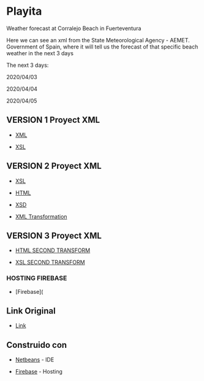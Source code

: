 # Playita
Weather forecast at Corralejo Beach in Fuerteventura

Here we can see an xml from the State Meteorological Agency - AEMET. Government of Spain, where it will tell us the forecast of that specific beach weather in the next 3 days

The next 3 days:

2020/04/03

2020/04/04

2020/04/05

## VERSION 1 Proyect XML
* [XML](https://github.com/SergioPA11/Playita/blob/master/Playita.xml)

* [XSL](https://github.com/SergioPA11/Playita/blob/master/Playita.xsl)

## VERSION 2 Proyect XML
* [XSL](https://github.com/SergioPA11/Playita/blob/master/stylesheet_playita.xsl)

* [HTML](https://github.com/SergioPA11/Playita/blob/master/Playita_output.html)

* [XSD](https://github.com/SergioPA11/Playita/blob/master/XmlSchema_playita.xsd)

* [XML Transformation](https://github.com/SergioPA11/Playita/blob/master/Playita_output.xml)

## VERSION 3 Proyect XML

* [HTML SECOND TRANSFORM](https://github.com/SergioPA11/Playita/blob/master/Playita2_output.html)

* [XSL SECOND TRANSFORM](https://github.com/SergioPA11/Playita/blob/master/playitaxsl2.xsl)

### HOSTING FIREBASE

* [Firebase](

## Link Original
* [Link](http://www.aemet.es/xml/playas/play_v2_3501402.xml)

## Construido con

* [Netbeans](https://netbeans.org/) - IDE

* [Firebase](https://firebase.google.com/?hl=es) - Hosting
